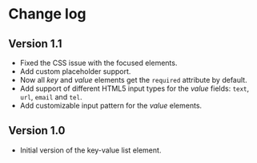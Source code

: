 Change log
==========


Version 1.1
-----------
- Fixed the CSS issue with the focused elements.
- Add custom placeholder support.
- Now all *key* and *value* elements get the `required` attribute by default.
- Add support of different HTML5 input types for the *value* fields: `text`, `url`, `email` and `tel`.
- Add customizable input pattern for the *value* elements.
 

Version 1.0
-----------
- Initial version of the key-value list element.
